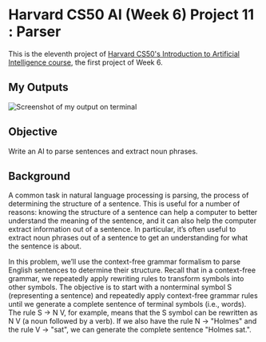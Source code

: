 # Harvard CS50 AI (Week 6) Project 11 : Parser

This is the eleventh project of [Harvard CS50's Introduction to Artificial Intelligence course](https://cs50.harvard.edu/ai/2020/), the first project of Week 6.

## My Outputs

![Screenshot of my output on terminal](https://cdn.discordapp.com/attachments/1091358303063396496/1098332149939187712/image.png)

## Objective

Write an AI to parse sentences and extract noun phrases.

## Background

A common task in natural language processing is parsing, the process of determining the structure of a sentence. This is useful for a number of reasons: knowing the structure of a sentence can help a computer to better understand the meaning of the sentence, and it can also help the computer extract information out of a sentence. In particular, it’s often useful to extract noun phrases out of a sentence to get an understanding for what the sentence is about.

In this problem, we’ll use the context-free grammar formalism to parse English sentences to determine their structure. Recall that in a context-free grammar, we repeatedly apply rewriting rules to transform symbols into other symbols. The objective is to start with a nonterminal symbol S (representing a sentence) and repeatedly apply context-free grammar rules until we generate a complete sentence of terminal symbols (i.e., words). The rule S -> N V, for example, means that the S symbol can be rewritten as N V (a noun followed by a verb). If we also have the rule N -> "Holmes" and the rule V -> "sat", we can generate the complete sentence "Holmes sat.".

